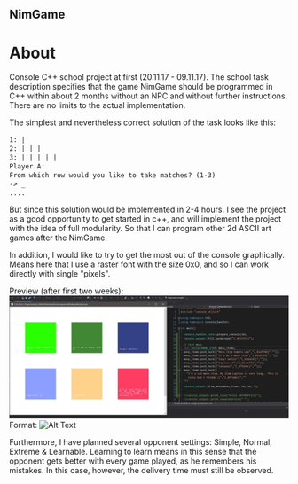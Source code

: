 ## NimGame
# About
Console C++ school project at first (20.11.17 - 09.11.17). 
The school task description specifies that the game NimGame should be programmed in C++ within about 2 months without an NPC and without further instructions. There are no limits to the actual implementation.

The simplest and nevertheless correct solution of the task looks like this:
```Simplest solution (console output)
1: | 
2: | | | 
3: | | | | |
Player A:
From which row would you like to take matches? (1-3)
-> _
....
```
But since this solution would be implemented in 2-4 hours. I see the project as a good opportunity to get started in c++, and will implement the project with the idea of full modularity.
So that I can program other 2d ASCII art games after the NimGame.

In addition, I would like to try to get the most out of the console graphically.
Means here that I use a raster font with the size 0x0, and so I can work directly with single "pixels".

Preview (after first two weeks):
![ConsoleUsePreview](Documentation\1_Screenshots\Menu_item_08.12.2017_Captions.jpg)
Format: ![Alt Text](url)


Furthermore, I have planned several opponent settings:
Simple, Normal, Extreme & Learnable.
Learning to learn means in this sense that the opponent gets better with every game played, as he remembers his mistakes. 
In this case, however, the delivery time must still be observed.

